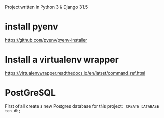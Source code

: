 Project written in Python 3 & Django 3.1.5 

# install pyenv
https://github.com/pyenv/pyenv-installer

# Install a virtualenv wrapper
https://virtualenvwrapper.readthedocs.io/en/latest/command_ref.html

# PostGreSQL
First of all create a new Postgres database for this project: 
` CREATE DATABASE ten_db;`